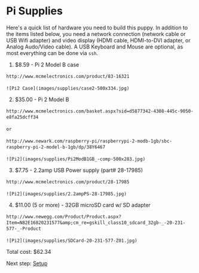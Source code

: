 Pi Supplies
===========

Here's a quick list of hardware you need to build this puppy. In addition to
the items listed below, you need a network connection (network cable or USB
Wifi adapter) and video display (HDMI cable, HDMI-to-DVI adapter, or Analog
Audo/Video cable). A USB Keyboard and Mouse are optional, as most everything
can be done via `ssh`.

  1. $8.59 - Pi 2 Model B case
  
    http://www.mcmelectronics.com/product/83-16321
    
    ![Pi2 Case](images/supplies/case2-500x334.jpg)

  2. $35.00 - Pi 2 Model B
  
    http://www.mcmelectronics.com/basket.aspx?sid=d5877342-4308-445c-9050-e8fa25dcff34
    
    or
    
    http://www.newark.com/raspberry-pi/raspberrypi-2-modb-1gb/sbc-raspberry-pi-2-model-b-1gb/dp/38Y6467
  
    ![Pi2](images/supplies/Pi2ModB1GB_-comp-500x283.jpg)

  3. $7.75 - 2.2amp USB Power supply (part# 28-17985)
  
    http://www.mcmelectronics.com/product/28-17985
  
    ![Pi2](images/supplies/2.2ampPS-28-17985.jpg)

  4. $11.00 (5 or more) - 32GB microSD card w/ SD adapter
  
    http://www.newegg.com/Product/Product.aspx?Item=N82E16820231577&amp;cm_re=gskill_class10_sdcard_32gb-_-20-231-577-_-Product

    ![Pi2](images/supplies/SDCard-20-231-577-Z01.jpg)

Total cost: $62.34

Next step: [Setup](setup.html)
